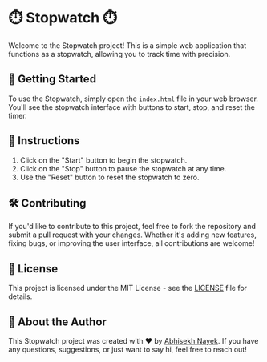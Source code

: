 # ⏱️ Stopwatch ⏱️

Welcome to the Stopwatch project! This is a simple web application that functions as a stopwatch, allowing you to track time with precision.

## 🚀 Getting Started

To use the Stopwatch, simply open the `index.html` file in your web browser. You'll see the stopwatch interface with buttons to start, stop, and reset the timer.

## 📝 Instructions

1. Click on the "Start" button to begin the stopwatch.
2. Click on the "Stop" button to pause the stopwatch at any time.
3. Use the "Reset" button to reset the stopwatch to zero.

## 🛠️ Contributing

If you'd like to contribute to this project, feel free to fork the repository and submit a pull request with your changes. Whether it's adding new features, fixing bugs, or improving the user interface, all contributions are welcome!

## 📜 License

This project is licensed under the MIT License - see the [LICENSE](LICENSE) file for details.

## 🌟 About the Author

This Stopwatch project was created with ❤️ by [Abhisekh Nayek](https://github.com/AbhisekhNayek). If you have any questions, suggestions, or just want to say hi, feel free to reach out!

